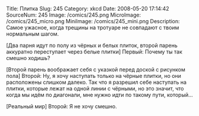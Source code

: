 Title: Плитка 
Slug: 245 
Category: xkcd 
Date: 2008-05-20 17:14:42 
SourceNum: 245 
Image: /comics/245.png 
MicroImage: /comics/245_micro.png 
MiniImage: /comics/245_mini.png 
Description: Самое ужасное, когда трещины на тротуаре не совпадают с твоим нормальным шагом. 

[Два парня идут по полу из чёрных и белых плиток, второй парень аккуратно переступает через белые плитки]
Первый: Почему ты так смешно ходишь?

[Второй парень воображает себя с указкой перед доской с рисунком пола]
Второй: Ну, я хочу наступать только на чёрные плитки, но они расположены слишком далеко. Так что я разрешил себе наступать на плитки, которые лежат на одной линии с чёрными, но это значит, что когда мы идём по диагонали, мне нужно идти по такому пути, который...

[Реальный мир]
Второй: Я не хочу смешно.